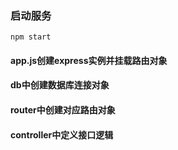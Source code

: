### 启动服务

`npm start`

#### app.js创建express实例并挂载路由对象

#### db中创建数据库连接对象

#### router中创建对应路由对象

#### controller中定义接口逻辑